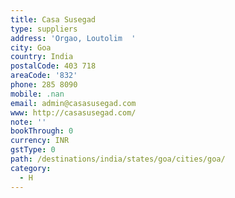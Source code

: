 ```yaml
---
title: Casa Susegad
type: suppliers
address: 'Orgao, Loutolim  '
city: Goa
country: India
postalCode: 403 718
areaCode: '832'
phone: 285 8090
mobile: .nan
email: admin@casasusegad.com
www: http://casasusegad.com/
note: ''
bookThrough: 0
currency: INR
gstType: 0
path: /destinations/india/states/goa/cities/goa/
category:
  - H
---
```


